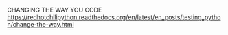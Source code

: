CHANGING THE WAY YOU CODE
https://redhotchilipython.readthedocs.org/en/latest/en_posts/testing_python/change-the-way.html